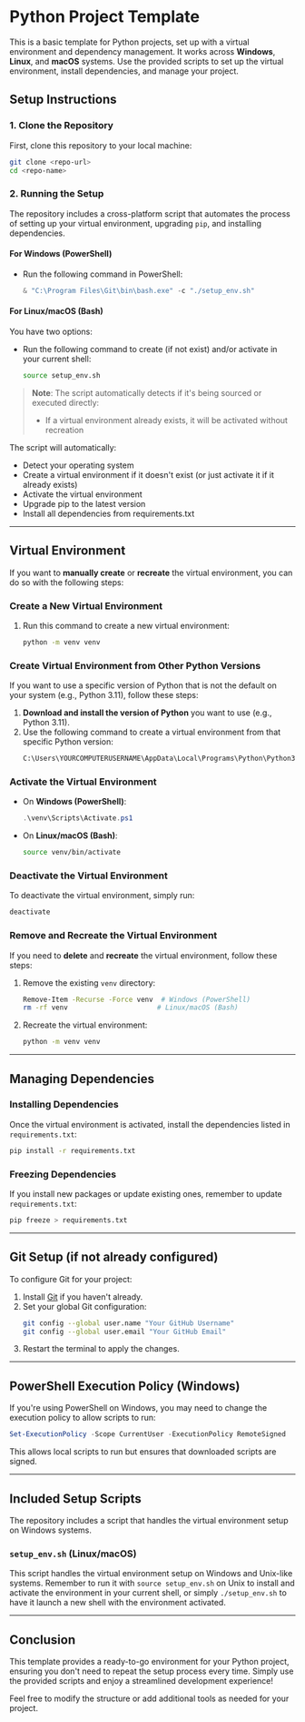 # Python Project Template

This is a basic template for Python projects, set up with a virtual environment and dependency management. It works across **Windows**, **Linux**, and **macOS** systems. Use the provided scripts to set up the virtual environment, install dependencies, and manage your project.

## Setup Instructions

### 1. Clone the Repository

First, clone this repository to your local machine:
```bash
git clone <repo-url>
cd <repo-name>
```

### 2. Running the Setup

The repository includes a cross-platform script that automates the process of setting up your virtual environment, upgrading `pip`, and installing dependencies.

#### For Windows (PowerShell)
- Run the following command in PowerShell:
  ```powershell
  & "C:\Program Files\Git\bin\bash.exe" -c "./setup_env.sh"
  ```

#### For Linux/macOS (Bash)
You have two options:
- Run the following command to create (if not exist) and/or activate in your current shell:
  ```bash
  source setup_env.sh
  ```
  
> **Note**: The script automatically detects if it's being sourced or executed directly:
> - If a virtual environment already exists, it will be activated without recreation

The script will automatically:
- Detect your operating system
- Create a virtual environment if it doesn't exist (or just activate it if it already exists)
- Activate the virtual environment
- Upgrade pip to the latest version
- Install all dependencies from requirements.txt

---

## Virtual Environment

If you want to **manually create** or **recreate** the virtual environment, you can do so with the following steps:

### Create a New Virtual Environment

1. Run this command to create a new virtual environment:
   ```bash
   python -m venv venv
   ```

### Create Virtual Environment from Other Python Versions

If you want to use a specific version of Python that is not the default on your system (e.g., Python 3.11), follow these steps:

1. **Download and install the version of Python** you want to use (e.g., Python 3.11).
2. Use the following command to create a virtual environment from that specific Python version:
   ```bash
   C:\Users\YOURCOMPUTERUSERNAME\AppData\Local\Programs\Python\Python311\python.exe -m venv venv
   ```

### Activate the Virtual Environment

- On **Windows (PowerShell)**:
  ```powershell
  .\venv\Scripts\Activate.ps1
  ```

- On **Linux/macOS (Bash)**:
  ```bash
  source venv/bin/activate
  ```

### Deactivate the Virtual Environment

To deactivate the virtual environment, simply run:
```bash
deactivate
```

### Remove and Recreate the Virtual Environment

If you need to **delete** and **recreate** the virtual environment, follow these steps:

1. Remove the existing `venv` directory:
   ```bash
   Remove-Item -Recurse -Force venv  # Windows (PowerShell)
   rm -rf venv                      # Linux/macOS (Bash)
   ```
2. Recreate the virtual environment:
   ```bash
   python -m venv venv
   ```

---

## Managing Dependencies

### Installing Dependencies

Once the virtual environment is activated, install the dependencies listed in `requirements.txt`:
```bash
pip install -r requirements.txt
```

### Freezing Dependencies

If you install new packages or update existing ones, remember to update `requirements.txt`:
```bash
pip freeze > requirements.txt
```

---

## Git Setup (if not already configured)

To configure Git for your project:

1. Install [Git](https://git-scm.com/downloads) if you haven't already.
2. Set your global Git configuration:
   ```bash
   git config --global user.name "Your GitHub Username"
   git config --global user.email "Your GitHub Email"
   ```
3. Restart the terminal to apply the changes.

---

## PowerShell Execution Policy (Windows)

If you're using PowerShell on Windows, you may need to change the execution policy to allow scripts to run:
```powershell
Set-ExecutionPolicy -Scope CurrentUser -ExecutionPolicy RemoteSigned
```
This allows local scripts to run but ensures that downloaded scripts are signed.

---

## Included Setup Scripts

The repository includes a script that handles the virtual environment setup on Windows systems.

### `setup_env.sh` (Linux/macOS)

This script handles the virtual environment setup on Windows and Unix-like systems. Remember to run it with `source setup_env.sh` on Unix to install and activate the environment in your current shell, or simply `./setup_env.sh` to have it launch a new shell with the environment activated.

---

## Conclusion

This template provides a ready-to-go environment for your Python project, ensuring you don't need to repeat the setup process every time. Simply use the provided scripts and enjoy a streamlined development experience!

Feel free to modify the structure or add additional tools as needed for your project.
